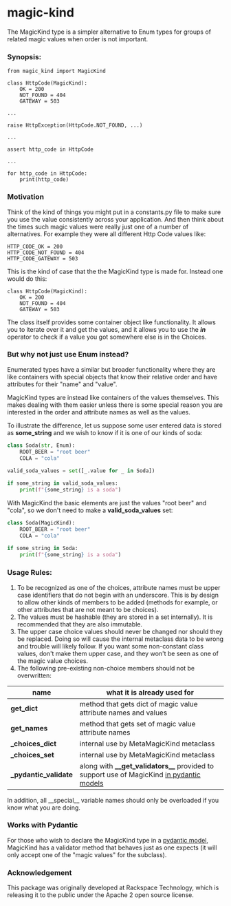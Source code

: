# magic-kind

The MagicKind type is a simpler alternative to Enum types for groups of
related magic values when order is not important.

### Synopsis:

```
from magic_kind import MagicKind

class HttpCode(MagicKind):
    OK = 200
    NOT_FOUND = 404
    GATEWAY = 503
  
...

raise HttpException(HttpCode.NOT_FOUND, ...)
    
...

assert http_code in HttpCode

...

for http_code in HttpCode:
    print(http_code)
````

### Motivation

Think of the kind of things you might put in a constants.py file to make
sure you use the value consistently across your application. And then think
about the times such magic values were really just one of a number of
alternatives. For example they were all different Http Code values like:

```
HTTP_CODE_OK = 200
HTTP_CODE_NOT_FOUND = 404
HTTP_CODE_GATEWAY = 503
```

This is the kind of case that the the MagicKind type is made for. Instead
one would do this:

```
class HttpCode(MagicKind):
    OK = 200
    NOT_FOUND = 404
    GATEWAY = 503
```

The class itself provides some container object like functionality. It
allows you to iterate over it and get the values, and it allows you to use the
***in*** operator to check if a value you got somewhere else is in the Choices.

### But why not just use Enum instead?
Enumerated types have a similar but broader functionality where they are like
containers with special objects that know their relative order and have
attributes for their "name" and "value".

MagicKind types are instead like containers of the values themselves. This
makes dealing with them easier unless there is some special reason you are
interested in the order and attribute names as well as the values.

To illustrate the difference, let us suppose some user entered data is stored
as **some_string** and we wish to know if it is one of our kinds of soda:

```python
class Soda(str, Enum):
    ROOT_BEER = "root beer"
    COLA = "cola"
    
valid_soda_values = set([_.value for _ in Soda])

if some_string in valid_soda_values:
    print(f"{some_string} is a soda")
```
With MagicKind the basic elements are just the values "root beer" and "cola",
so we don't need to make a **valid_soda_values** set:

```python
class Soda(MagicKind):
    ROOT_BEER = "root beer"
    COLA = "cola"
    
if some_string in Soda:
    print(f"{some_string} is a soda")
```

### Usage Rules:
1. To be recognized as one of the choices, attribute names must be
       upper case identifiers that do not begin with an underscore. This
       is by design to allow other kinds of members to be added (methods
       for example, or other attributes that are not meant to be choices).
2. The values must be hashable (they are stored in a set internally). It
       is recommended that they are also immutable.
3. The upper case choice values should never be changed nor should they 
be replaced. Doing so will cause the internal metaclass data to be wrong and
 trouble will likely follow. If you want some non-constant class values, don't
 make them upper case, and they won't be seen as one of the magic value choices.
4. The following pre-existing non-choice members should not be overwritten:

| name | what it is already used for |
| --- | --- |
| **get_dict** | method that gets dict of magic value attribute names and values |
| **get_names** | method that gets set of magic value attribute names |
| **_choices_dict** | internal use by MetaMagicKind metaclass |
| **_choices_set** | internal use by MetaMagicKind metaclass |
| **_pydantic_validate** | along with **\_\_get_validators\_\_** provided to support use of MagicKind [in pydantic models](https://pydantic-docs.helpmanual.io/usage/types/#custom-data-types) |

In addition, all \_\_special\_\_ variable names should only be overloaded if you know what you are doing.

### Works with Pydantic 
For those who wish to declare the MagicKind type in a
[pydantic model](https://pydantic-docs.helpmanual.io/usage/models/), MagicKind
has a validator method that behaves just as one expects (it will only accept
one of the "magic values" for the subclass).

### Acknowledgement
This package was originally developed at Rackspace Technology, which is releasing it
to the public under the Apache 2 open source license.
